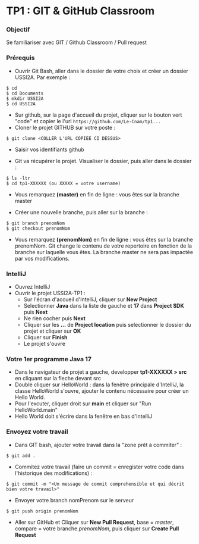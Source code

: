 # TP1 : GIT & GitHub Classroom

### Objectif

Se familiariser avec GIT / Github Classroom / Pull request

### Prérequis

- Ouvrir Git Bash, aller dans le dossier de votre choix et créer un dossier USSI2A. Par exemple :  

```
$ cd  
$ cd Documents  
$ mkdir USSI2A
$ cd USSI2A
```
- Sur github, sur la page d'accueil du projet, cliquer sur le bouton vert "code" et copier le l'url ```https://github.com/Le-Cnam/tp1...```
- Cloner le projet GITHUB sur votre poste :  

```
$ git clone <COLLER L'URL COPIEE CI DESSUS>  
```

- Saisir vos identifiants github  

- Git va récupérer le projet. Visualiser le dossier, puis aller dans le dossier :

```
$ ls -ltr
$ cd tp1-XXXXXX (ou XXXXX = votre username)
```

- Vous remarquez **(master)** en fin de ligne : vous êtes sur la branche master  

- Créer une nouvelle branche, puis aller sur la branche :  

```
$ git branch prenomNom
$ git checkout prenomNom
```

- Vous remarquez **(prenomNom)** en fin de ligne : vous êtes sur la branche prenomNom.  Git change le contenu de votre repertoire en fonction de la branche sur laquelle vous êtes. La branche master ne sera pas impactée par vos modifications.

  

### IntelliJ

- Ouvrez IntelliJ
- Ouvrir le projet USSI2A-TP1 :
	- Sur l'écran d'accueil d'IntelliJ, cliquer sur **New Project**
	- Selectionner **Java** dans la liste de gauche et **17** dans **Project SDK** puis **Next**
	- Ne rien cocher puis **Next**
	- Cliquer sur les **...** de **Project location** puis selectionner le dossier du projet et cliquer sur **OK**
	- Cliquer sur **Finish**
	- Le projet s'ouvre



### Votre 1er programme Java 17

- Dans le navigateur de projet a gauche, developper **tp1-XXXXXX > src** en cliquant sur la fleche devant src
- Double cliquer sur HelloWorld : dans la fenêtre principale d'IntelliJ, la classe HelloWorld s'ouvre, ajouter le contenu nécessaire pour créer un Hello World.
- Pour l'excuter, cliquer droit sur **main** et cliquer sur "Run HelloWorld.main"
- Hello World doit s'écrire dans la fenêtre en bas d'IntelliJ



### Envoyez votre travail

- Dans GIT bash, ajouter votre travail dans la "zone prêt à commiter" :

```
$ git add .
```

- Commitez votre travail (faire un commit = enregister votre code dans l'historique des modifications) : 

```
$ git commit -m "<Un message de commit comprehensible et qui décrit bien votre travail>"
```

- Envoyer votre branch nomPrenom sur le serveur

```
$ git push origin prenomNom
```

- Aller sur GitHub et Cliquer sur **New Pull Request**, base = *master*, compare = votre branche *prenomNom*, puis cliquer sur **Create Pull Request**
